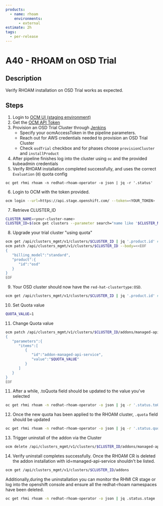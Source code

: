 ```yaml
---
products:
  - name: rhoam
    environments:
      - external
estimate: 2h
tags:
  - per-release
---
```


# A40 - RHOAM on OSD Trial

## Description

Verify RHOAM installation on OSD Trial works as expected.

## Steps

1. Login to [OCM UI (staging environment)](https://qaprodauth.console.redhat.com/beta/openshift/)
2. Get the [OCM API Token](https://qaprodauth.console.redhat.com/beta/openshift/token)
3. Provision an OSD Trial Cluster through [Jenkins](https://master-jenkins-csb-intly.apps.ocp-c1.prod.psi.redhat.com/job/ManagedAPI/job/managed-api-install-addon-flow/)
   - Specify your ocmAccessToken in the pipeline parameters.
   - Reach out for AWS credentials needed to provision an OSD Trial Cluster
   - Check `osdTrial` checkbox and for phases choose `provisionCluster` and `installProduct`
4. After pipeline finishes log into the cluster using `oc` and the provided kubeadmin credentials
5. Verify RHOAM installation completed successfully, and uses the correct `Evaluation` (`0`) quota config

```
oc get rhmi rhoam -n redhat-rhoam-operator -o json | jq -r '.status'
```

6.  Login to OCM with the token provided.

```bash
ocm login --url=https://api.stage.openshift.com/ --token=<YOUR_TOKEN>
```

7.  Retrieve CLUSTER_ID

```bash
CLUSTER_NAME=<your-cluster-name>
CLUSTER_ID=$(ocm get clusters --parameter search="name like '$CLUSTER_NAME'" | jq -r '.items[0].id')
```

8. Upgrade your trial cluster "using quota"

```bash
ocm get /api/clusters_mgmt/v1/clusters/$CLUSTER_ID | jq '.product.id' # expected output: osdtrial
ocm patch /api/clusters_mgmt/v1/clusters/$CLUSTER_ID --body=<<EOF
{
   "billing_model":"standard",
   "product":{
      "id":"osd"
   }
}
EOF
```

9. Your OSD cluster should now have the `red-hat-clustertype:OSD`.

```bash
ocm get /api/clusters_mgmt/v1/clusters/$CLUSTER_ID | jq '.product.id' # expected output: osd
```

10. Set Quota value

```bash
QUOTA_VALUE=1
```

11. Change Quota value

```bash
ocm patch /api/clusters_mgmt/v1/clusters/$CLUSTER_ID/addons/managed-api-service --body=<<EOF
{
   "parameters":{
      "items":[
         {
            "id":"addon-managed-api-service",
            "value":"$QUOTA_VALUE"
         }
      ]
   }
}
EOF
```

11. After a while, .toQuota field should be updated to the value you've selected

```bash
oc get rhmi rhoam -n redhat-rhoam-operator -o json | jq -r '.status.toQuota'
```

12. Once the new quota has been applied to the RHOAM cluster, `.quota` field should be updated

```bash
oc get rhmi rhoam -n redhat-rhoam-operator -o json | jq -r '.status.quota'
```

13. Trigger uninstall of the addon via the Cluster

```bash
ocm delete /api/clusters_mgmt/v1/clusters/$CLUSTER_ID/addons/managed-api-service
```

14. Verify uninstall completes successfully. Once the RHOAM CR is deleted the addon installation with id=managed-api-service shouldn't be listed.

```bash
ocm get /api/clusters_mgmt/v1/clusters/$CLUSTER_ID/addons
```

Additionally,during the uninstallation you can monitor the RHMI CR stage or log into the openshift console and ensure all the redhat-rhoam namespaces have been deleted.

```bash
oc get rhmi rhoam -n redhat-rhoam-operator -o json | jq .status.stage
```

